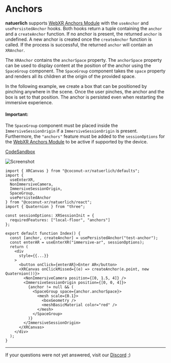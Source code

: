 # Anchors

**natuerlich** supports [WebXR Anchors Module](https://immersive-web.github.io/anchors/) with the `useAnchor` and `usePersistedAnchor` hooks. Both hooks return a tuple containing the `anchor` and a `createAnchor` function. If no anchor is present, the returned `anchor` is undefined. A new anchor is created once the `createAnchor` function is called. If the process is successful, the returned `anchor` will contain an `XRAnchor`.

The `XRAnchor` contains the `anchorSpace` property. The `anchorSpace` property can be used to display content at the position of the anchor using the `SpaceGroup` component. The `SpaceGroup` component takes the `space` property and renders all its children at the origin of the provided space.

In the following example, we create a box that can be positioned by pinching anywhere in the scene. Once the user pinches, the anchor and the box is set to that position. The anchor is persisted even when restarting the immersive experience.

#### Important:

The `SpaceGroup` component must be placed inside the `ImmersiveSessionOrigin` if a `ImmersiveSessionOrigin` is present. Furthermore, the `"anchors"` feature must be added to the `sessionOptions` for the [WebXR Anchors Module](https://immersive-web.github.io/anchors/) to be active if supported by the device.

[CodeSandbox](https://codesandbox.io/s/natuerlich-anchors-8wls7l?file=/src/app.tsx)

![Screenshot]()

```tsx
import { XRCanvas } from "@coconut-xr/natuerlich/defaults";
import {
  useEnterXR,
  NonImmersiveCamera,
  ImmersiveSessionOrigin,
  SpaceGroup,
  usePersistedAnchor
} from "@coconut-xr/natuerlich/react";
import { Quaternion } from "three";

const sessionOptions: XRSessionInit = {
  requiredFeatures: ["local-floor", "anchors"]
};

export default function Index() {
  const [anchor, createAnchor] = usePersistedAnchor("test-anchor");
  const enterAR = useEnterXR("immersive-ar", sessionOptions);
  return (
    <div
      style={{...}}
    >
      <button onClick={enterAR}>Enter AR</button>
      <XRCanvas onClickMissed={(e) => createAnchor(e.point, new Quaternion())}>
        <NonImmersiveCamera position={[0, 1.5, 4]} />
        <ImmersiveSessionOrigin position={[0, 0, 4]}>
          {anchor != null && (
            <SpaceGroup space={anchor.anchorSpace}>
              <mesh scale={0.1}>
                <boxGeometry />
                <meshBasicMaterial color="red" />
              </mesh>
            </SpaceGroup>
          )}
        </ImmersiveSessionOrigin>
      </XRCanvas>
    </div>
  );
}

```

---

If your questions were not yet answered, visit our [Discord](https://discord.gg/NCYM8ujndE) ;)